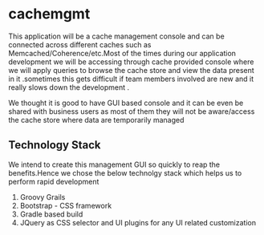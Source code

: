 # cachemgmt
This application will be a cache management console and can be connected across different caches such as Memcached/Coherence/etc.Most of the times during our application development we will be accessing through cache provided console where we will apply queries to browse the cache store and view the data present in it .sometimes this gets difficult if team members involved are new and it really slows down the development .

We thought it is good to have GUI based console and it can be even be shared with business users as most of them they will not be aware/access the cache store where data are temporarily managed 

Technology Stack
----------------
<p>
      We intend to create this management GUI so quickly to reap the benefits.Hence we chose the below technolgy stack which helps us to perform rapid development 
    <ol>
      <li>Groovy Grails </li>
      <li>Bootstrap - CSS framework </li>
      <li>Gradle based build </li>
      <li>JQuery as CSS selector and UI plugins for any UI related customization</li>
    </ol>

</p>
